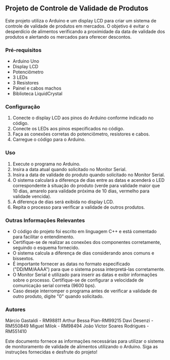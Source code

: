 ## Projeto de Controle de Validade de Produtos

Este projeto utiliza o Arduino e um display LCD para criar um sistema de controle de validade de produtos em mercados. O objetivo é evitar o desperdício de alimentos verificando a proximidade da data de validade dos produtos e alertando os mercados para oferecer descontos.

### Pré-requisitos

- Arduino Uno
- Display LCD
- Potenciômetro
- 3 LEDs
- 3 Resistores
- Painel e cabos machos
- Biblioteca LiquidCrystal

### Configuração

1. Conecte o display LCD aos pinos do Arduino conforme indicado no código.
2. Conecte os LEDs aos pinos especificados no código.
3. Faça as conexões corretas do potenciômetro, resistores e cabos.
4. Carregue o código para o Arduino.

### Uso

1. Execute o programa no Arduino.
2. Insira a data atual quando solicitado no Monitor Serial.
3. Insira a data de validade do produto quando solicitado no Monitor Serial.
4. O sistema calculará a diferença de dias entre as datas e acenderá o LED correspondente à situação do produto (verde para validade maior que 10 dias, amarelo para validade próxima de 10 dias, vermelho para validade vencida).
5. A diferença de dias será exibida no display LCD.
6. Repita o processo para verificar a validade de outros produtos.

### Outras Informações Relevantes

- O código do projeto foi escrito em linguagem C++ e está comentado para facilitar o entendimento.
- Certifique-se de realizar as conexões dos componentes corretamente, seguindo o esquema fornecido.
- O sistema calcula a diferença de dias considerando anos comuns e bissextos.
- É importante fornecer as datas no formato especificado ("DD/MM/AAAA") para que o sistema possa interpretá-las corretamente.
- O Monitor Serial é utilizado para inserir as datas e exibir informações sobre o processo. Certifique-se de configurar a velocidade de comunicação serial correta (9600 bps).
- Caso deseje interromper o programa antes de verificar a validade de outro produto, digite "0" quando solicitado.

### Autores

Márcio Gastaldi - RM98811
Arthur Bessa Pian-RM99215
Davi Desenzi - RM550849
Miguel Milok - RM98494
João Victor Soares Rodrigues - RM551410

Este documento fornece as informações necessárias para utilizar o sistema de monitoramento de validade de alimentos utilizando o Arduino. Siga as instruções fornecidas e desfrute do projeto! 
